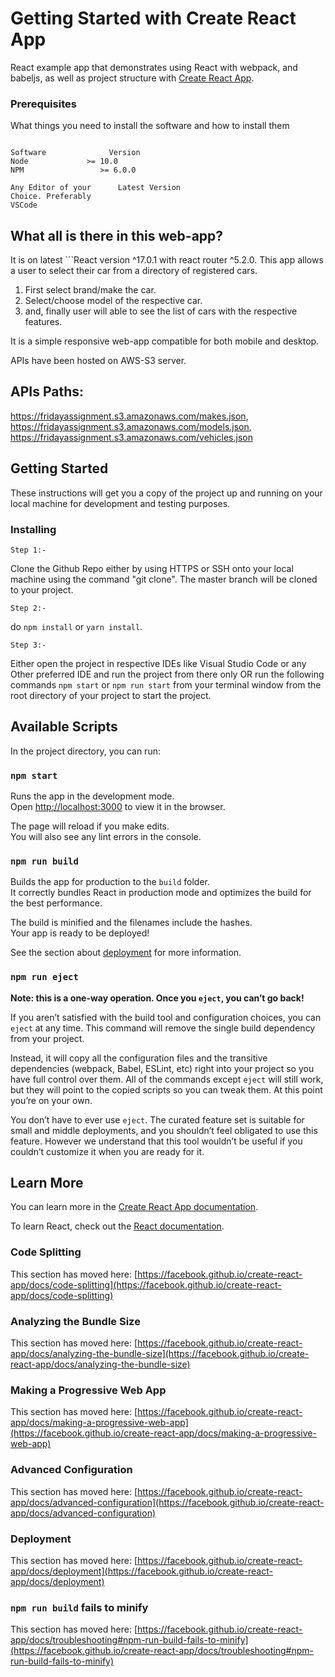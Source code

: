 # Getting Started with Create React App

React example app that demonstrates using React with webpack, and babeljs, as well as project structure with [Create React App](https://github.com/facebook/create-react-app).

### Prerequisites

What things you need to install the software and how to install them

```

Software	          Version
Node			 >= 10.0
NPM	                >= 6.0.0

Any Editor of your      Latest Version
Choice. Preferably 
VSCode
```

## What all is there in this web-app?

It is on latest ```React version ^17.0.1 with react router ^5.2.0.
This app allows a user to select their car from a directory of registered cars.
1. First select brand/make the car.
2. Select/choose model of the respective car.
3. and, finally user will able to see the list of cars with the respective features.

It is a simple responsive web-app compatible for both mobile and desktop.

APIs have been hosted on AWS-S3 server.
## APIs Paths: 
https://fridayassignment.s3.amazonaws.com/makes.json, 
https://fridayassignment.s3.amazonaws.com/models.json, 
https://fridayassignment.s3.amazonaws.com/vehicles.json

## Getting Started

These instructions will get you a copy of the project up and running on your local machine for development and testing purposes.

### Installing

```
Step 1:-
``` 
Clone the Github Repo either by using HTTPS or SSH onto your local machine using the command "git clone". The master branch will be cloned to your project.

```
Step 2:-
``` 
 do ```npm install``` or ```yarn install```.

```
Step 3:-
``` 
Either open the project in respective IDEs like Visual Studio Code or any Other preferred IDE  and run the project from there only OR run the following commands ```npm start``` or ```npm run start``` from your terminal window from the root directory of your project to start the project.


## Available Scripts

In the project directory, you can run:

### `npm start`

Runs the app in the development mode.\
Open [http://localhost:3000](http://localhost:3000) to view it in the browser.

The page will reload if you make edits.\
You will also see any lint errors in the console.

### `npm run build`

Builds the app for production to the `build` folder.\
It correctly bundles React in production mode and optimizes the build for the best performance.

The build is minified and the filenames include the hashes.\
Your app is ready to be deployed!

See the section about [deployment](https://facebook.github.io/create-react-app/docs/deployment) for more information.

### `npm run eject`

**Note: this is a one-way operation. Once you `eject`, you can’t go back!**

If you aren’t satisfied with the build tool and configuration choices, you can `eject` at any time. This command will remove the single build dependency from your project.

Instead, it will copy all the configuration files and the transitive dependencies (webpack, Babel, ESLint, etc) right into your project so you have full control over them. All of the commands except `eject` will still work, but they will point to the copied scripts so you can tweak them. At this point you’re on your own.

You don’t have to ever use `eject`. The curated feature set is suitable for small and middle deployments, and you shouldn’t feel obligated to use this feature. However we understand that this tool wouldn’t be useful if you couldn’t customize it when you are ready for it.

## Learn More

You can learn more in the [Create React App documentation](https://facebook.github.io/create-react-app/docs/getting-started).

To learn React, check out the [React documentation](https://reactjs.org/).

### Code Splitting

This section has moved here: [https://facebook.github.io/create-react-app/docs/code-splitting](https://facebook.github.io/create-react-app/docs/code-splitting)

### Analyzing the Bundle Size

This section has moved here: [https://facebook.github.io/create-react-app/docs/analyzing-the-bundle-size](https://facebook.github.io/create-react-app/docs/analyzing-the-bundle-size)

### Making a Progressive Web App

This section has moved here: [https://facebook.github.io/create-react-app/docs/making-a-progressive-web-app](https://facebook.github.io/create-react-app/docs/making-a-progressive-web-app)

### Advanced Configuration

This section has moved here: [https://facebook.github.io/create-react-app/docs/advanced-configuration](https://facebook.github.io/create-react-app/docs/advanced-configuration)

### Deployment

This section has moved here: [https://facebook.github.io/create-react-app/docs/deployment](https://facebook.github.io/create-react-app/docs/deployment)

### `npm run build` fails to minify

This section has moved here: [https://facebook.github.io/create-react-app/docs/troubleshooting#npm-run-build-fails-to-minify](https://facebook.github.io/create-react-app/docs/troubleshooting#npm-run-build-fails-to-minify)
